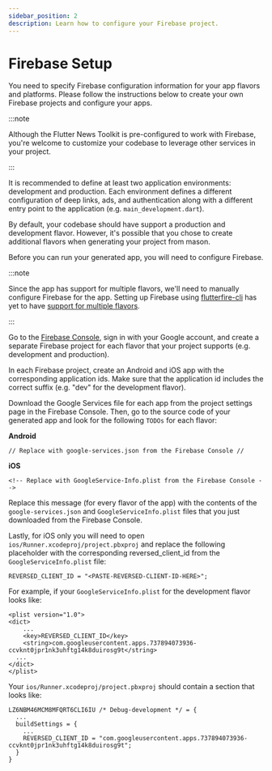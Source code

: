 ```yaml
---
sidebar_position: 2
description: Learn how to configure your Firebase project.
---
```


# Firebase Setup

You need to specify Firebase configuration information for your app flavors and platforms. Please follow the instructions below to create your own Firebase projects and configure your apps.

:::note

Although the Flutter News Toolkit is pre-configured to work with Firebase, you're welcome to customize your codebase to leverage other services in your project.

:::

It is recommended to define at least two application environments: development and production. Each environment defines a different configuration of deep links, ads, and authentication along with a different entry point to the application (e.g. `main_development.dart`).

By default, your codebase should have support a production and development flavor. However, it's possible that you chose to create additional flavors when generating your project from mason.

Before you can run your generated app, you will need to configure Firebase.

:::note

Since the app has support for multiple flavors, we'll need to manually configure Firebase for the app. Setting up Firebase using [flutterfire-cli](https://firebase.google.com/docs/flutter/setup?platform=ios#configure-firebase) has yet to have [support for multiple flavors](https://github.com/invertase/flutterfire_cli/issues/14).

:::

Go to the [Firebase Console](https://console.firebase.google.com), sign in with your Google account, and create a separate Firebase project for each flavor that your project supports (e.g. development and production).

In each Firebase project, create an Android and iOS app with the corresponding application ids. Make sure that the application id includes the correct suffix (e.g. "dev" for the development flavor).

Download the Google Services file for each app from the project settings page in the Firebase Console. Then, go to the source code of your generated app and look for the following `TODOs` for each flavor:

**Android**

```
// Replace with google-services.json from the Firebase Console //
```

**iOS**

```
<!-- Replace with GoogleService-Info.plist from the Firebase Console -->
```

Replace this message (for every flavor of the app) with the contents of the `google-services.json` and `GoogleServiceInfo.plist` files that you just downloaded from the Firebase Console.

Lastly, for iOS only you will need to open `ios/Runner.xcodeproj/project.pbxproj` and replace the following placeholder with the corresponding reversed_client_id from the `GoogleServiceInfo.plist` file:

```
REVERSED_CLIENT_ID = "<PASTE-REVERSED-CLIENT-ID-HERE>";
```

For example, if your `GoogleServiceInfo.plist` for the development flavor looks like:

```
<plist version="1.0">
<dict>
	...
	<key>REVERSED_CLIENT_ID</key>
	<string>com.googleusercontent.apps.737894073936-ccvknt0jpr1nk3uhftg14k8duirosg9t</string>
  ...
</dict>
</plist>
```

Your `ios/Runner.xcodeproj/project.pbxproj` should contain a section that looks like:

```
LZ6NBM46MCM8MFQRT6CLI6IU /* Debug-development */ = {
  ...
  buildSettings = {
    ...
    REVERSED_CLIENT_ID = "com.googleusercontent.apps.737894073936-ccvknt0jpr1nk3uhftg14k8duirosg9t";
  }
}
```
